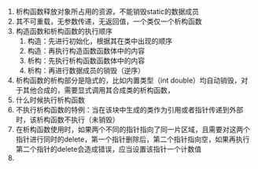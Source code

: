 1. 析构函数释放对象所占用的资源，不能销毁static的数据成员
2. 其不可重载，无参数传递，无返回值，一个类仅一个析构函数
3. 构造函数和析构函数的执行顺序
    1. 构造：先进行初始化，根据其在类中出现的顺序
    2. 构造：再执行构造函数函数体中的内容
    3. 析构：先执行析构函数函数体中的内容
    4. 析构：再进行数据成员的销毁（逆序）
4. 析构函数的析构部分是隐式的，比如内置类型（int double）均自动销毁，对于其他合成的，需要显式调用其合成类的析构函数，
5. 什么时候执行析构函数
6. 不执行析构函数的特例：当在该块中生成的类作为引用或者指针传递到外部时，该析构函数不执行（未销毁）
7. 在析构函数使用时，如果两个不同的指针指向了同一片区域，且需要对这两个指针进行同时的delete，第一个指针删除后，第二个指针指向空，如果再执行第二个指针的delete会造成错误，应当设置该指针一个计数值
8. 